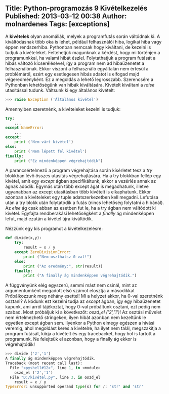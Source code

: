 Title: Python-programozás 9 Kivételkezelés
Published: 2013-03-12 00:38
Author: molnardenes
Tags: [exceptions]
---


A **kivételek** olyan anomáliák, melyek a programfutás során váltódnak
ki. A kiváltódásnak több oka is lehet, például felhasználói hiba,
logikai hiba vagy éppen rendszerhiba. Pythonban nemcsak hogy kiváltani,
de kezelni is tudjuk a kivételeket. Feltehetjük magunknak a kérdést,
hogy mi történjen a programunkkal, ha valami hibát észlel. Folytathatjuk
a program futását a hibás változó kicserélésével, így a program nem ad
hibaüzenetet a felhasználónak. Ekkor viszont a felhasználó egyáltalán
nem értesül a problémáról, ezért egy esetlegesen hibás adatot is elfogad
majd végeredményként. Ez a megoldás a lehető legrosszabb. Szerencsére a
Pythonban lehetőségünk van hibák kiváltására. Kivételt kiváltani a
*raise* utasítással tudunk. Váltsunk ki egy általános kivételt:

```python
>>> raise Exception ('Általános kivétel')
```

Amennyiben szeretnénk, a kivételeket kezelni is tudjuk:

```python
try:
    ...
except NameError:
    ...
except:
    print ('Nem várt kivétel')
else:
    print ('Nem lépett fel kivétel')
finally:
    print ("Ez mindenképpen végrehajtódik")
```

A parancsértelmező a program végrehajtása során kísérletet tesz a *try*
blokkban lévő összes utasítás végrehajtására. Ha a try blokkban fellép
egy kivétel, amit egy *except* ágban specifikáltunk, akkor a vezérlés
annak az ágnak adódik. Egymás után több except ágat is megadhatunk,
illetve ugyanabban az except utasításban több kivételt is elkaphatunk.
Ekkor azonban a kivételeket egy tuple adatszerkezetben kell megadni.
Lefutása után a try blokk után folytatódik a futás (nincs lehetőség
folytatni a hibánál). Az *else* ág csak abban az esetben fut le, ha a
try ágban nem váltódott ki kivétel. Egyfajta rendberakási lehetőségként
a *finally* ág mindenképpen lefut, majd ezután a kivétel újra
kiváltódik.

Nézzünk egy kis programot a kivételkezelésre:

```python
def divide(x,y):
    try:
        result = x / y
    except ZeroDivisionError:
        print ("Nem oszthatsz 0-val!")
    else:
        print ("Az eredmény:", str(result))
    finally:
        print ("A finally ág mindenképpen végrehajtódik.")
```

A függvényünk elég egyszerű, semmi mást nem csinál, mint az
argumentumként megadott első számot elosztja a másodikkal. Próbálkozzunk
meg néhány esettel! Mi a helyzet akkor, ha 0-val szeretnénk osztani? A
kódunk ezt kezelni tudja az *except* ágban, így egy hibaüzenetet kapunk,
ami arról tájékoztat, hogy 0-val próbáltunk osztani, ezt pedig nem
szabad. Most próbáljuk ki a következőt: *oszd\_el ('2','1')*! Az osztási
művelet nem értelmezhető stringeken, ilyen hibát azonban nem kezeltünk
le egyetlen except ágban sem. Ilyenkor a Python elmegy egészen a hívási
veremig, ahol megoldást keres a kivételre, ha ilyet nem talál,
megszakítja a program futását, kiírja a kivételt és egy tracebacket,
hogy hol is tartott a programunk. Ne felejtsük el azonban, hogy a
finally ág ekkor is végrehajtódik!

```python
>>> divide ('2','1')
A finally ág mindenképpen végrehajtódik.
Traceback (most recent call last):
  File "<pyshell#12>", line 1, in <module>
    oszd_el ('2','1')
  File "D:/kivétel.py", line 3, in oszd_el
    result = x / y
TypeError: unsupported operand type(s) for /: 'str' and 'str'
```
